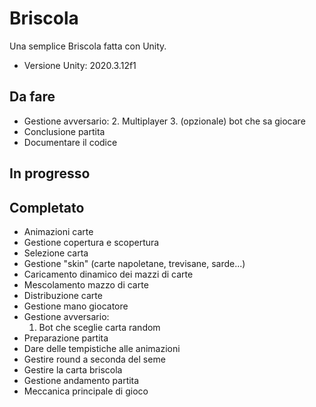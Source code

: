 # Briscola
Una semplice Briscola fatta con Unity.
* Versione Unity: 2020.3.12f1
## Da fare
* Gestione avversario:
    2. Multiplayer
    3. (opzionale) bot che sa giocare
* Conclusione partita
* Documentare il codice
## In progresso

## Completato
* Animazioni carte
* Gestione copertura e scopertura
* Selezione carta
* Gestione "skin" (carte napoletane, trevisane, sarde...)
* Caricamento dinamico dei mazzi di carte
* Mescolamento mazzo di carte
* Distribuzione carte
* Gestione mano giocatore
* Gestione avversario:
    1. Bot che sceglie carta random
* Preparazione partita
* Dare delle tempistiche alle animazioni
* Gestire round a seconda del seme
* Gestire la carta briscola
* Gestione andamento partita
* Meccanica principale di gioco